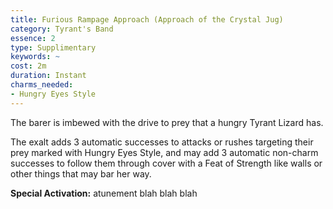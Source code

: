 ```yaml
---
title: Furious Rampage Approach (Approach of the Crystal Jug)
category: Tyrant's Band
essence: 2
type: Supplimentary
keywords: ~
cost: 2m
duration: Instant
charms_needed:
- Hungry Eyes Style
---
```


The barer is imbewed with the drive to prey that a hungry Tyrant Lizard has.

The exalt adds 3 automatic successes to attacks or rushes targeting their prey marked with Hungry Eyes Style, and may add 3 automatic non-charm successes to follow them through cover with a Feat of Strength like walls or other things that may bar her way.

**Special Activation:** atunement blah blah blah
